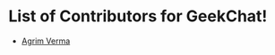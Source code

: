 # List of Contributors for GeekChat!

<!-- Format for adding contributor is as follows-
- [Aditya Verma](https://github.com/homewardgamer) -->

- [Agrim Verma](https://github.com/AgrimVerma)

<!-- Add yourself above this line! -->